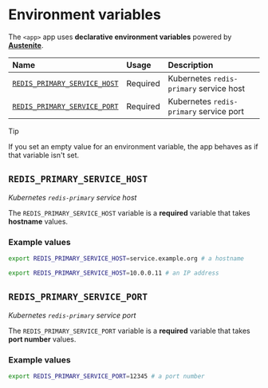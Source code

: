 # Environment variables

The `<app>` app uses **declarative environment variables** powered by
**[Austenite]**.

[austenite]: https://github.com/ezzatron/austenite

| Name                                                        | Usage    | Description                             |
| :---------------------------------------------------------- | :------- | :-------------------------------------- |
| [`REDIS_PRIMARY_SERVICE_HOST`](#REDIS_PRIMARY_SERVICE_HOST) | Required | Kubernetes `redis-primary` service host |
| [`REDIS_PRIMARY_SERVICE_PORT`](#REDIS_PRIMARY_SERVICE_PORT) | Required | Kubernetes `redis-primary` service port |

> [!TIP]
> If you set an empty value for an environment variable, the app behaves as if
> that variable isn't set.

## `REDIS_PRIMARY_SERVICE_HOST`

_Kubernetes `redis-primary` service host_

The `REDIS_PRIMARY_SERVICE_HOST` variable is a **required** variable
that takes **hostname** values.

### Example values

```sh
export REDIS_PRIMARY_SERVICE_HOST=service.example.org # a hostname
```

```sh
export REDIS_PRIMARY_SERVICE_HOST=10.0.0.11 # an IP address
```

## `REDIS_PRIMARY_SERVICE_PORT`

_Kubernetes `redis-primary` service port_

The `REDIS_PRIMARY_SERVICE_PORT` variable is a **required** variable
that takes **port number** values.

### Example values

```sh
export REDIS_PRIMARY_SERVICE_PORT=12345 # a port number
```
